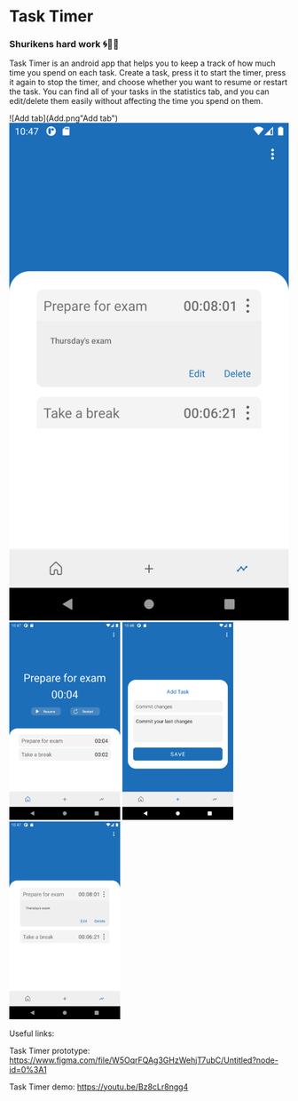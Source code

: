 # Task Timer
### Shurikens hard work 🌀💪🏼

Task Timer is an android app that helps you to keep a track of how much time you spend on each task.
Create a task, press it to start the timer, press it again to stop the timer, and choose whether you want to resume or restart the task.
You can find all of your tasks in the statistics tab, and you can edit/delete them easily without affecting the time you spend on them.

![Add tab](Add.png"Add tab")
![Statistics tab](stats.png  "Statistics tab")
<img src="Home.png" data-canonical-src="Home.png" width="200"/>
<img src="Add.png" data-canonical-src="Add.png" width="200"/>
<img src="stats.png" data-canonical-src="stats.png" width="200"/>

Useful links:

Task Timer prototype: https://www.figma.com/file/W5OqrFQAg3GHzWehjT7ubC/Untitled?node-id=0%3A1

Task Timer demo: https://youtu.be/Bz8cLr8ngg4
